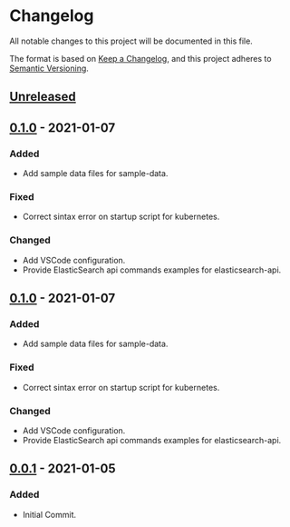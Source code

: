 # Changelog
All notable changes to this project will be documented in this file.

The format is based on [Keep a Changelog](https://keepachangelog.com/en/1.0.0/),
and this project adheres to [Semantic Versioning](https://semver.org/spec/v2.0.0.html).

## [Unreleased]

## [0.1.0] - 2021-01-07
### Added
- Add sample data files for sample-data.

### Fixed
- Correct sintax error on startup script for kubernetes.

### Changed
- Add VSCode configuration.
- Provide ElasticSearch api commands examples for elasticsearch-api.

## [0.1.0] - 2021-01-07
### Added
- Add sample data files for sample-data.

### Fixed
- Correct sintax error on startup script for kubernetes.

### Changed
- Add VSCode configuration.
- Provide ElasticSearch api commands examples for elasticsearch-api.

## [0.0.1] - 2021-01-05
### Added
- Initial Commit.


[Unreleased]: https://github.com/hpettenuci/elastic-stuff/compare/0.1.0...HEAD
[0.1.0]: https://github.com/hpettenuci/elastic-stuff/compare/0.0.1...0.1.0
[0.0.1]: https://github.com/hpettenuci/elastic-stuff/releases/tag/0.0.1
